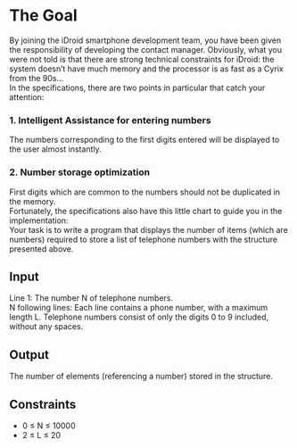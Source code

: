 # The Goal
By joining the iDroid smartphone development team, you have been given the responsibility of developing the contact manager. Obviously, what you were not told is that there are strong technical constraints for iDroid: the system doesn’t have much memory and the processor is as fast as a Cyrix from the 90s...  
In the specifications, there are two points in particular that catch your attention:  

### 1. Intelligent Assistance for entering numbers
The numbers corresponding to the first digits entered will be displayed to the user almost instantly.

### 2. Number storage optimization
First digits which are common to the numbers should not be duplicated in the memory.  
Fortunately, the specifications also have this little chart to guide you in the implementation:  
Your task is to write a program that displays the number of items (which are numbers) required to store a list of telephone numbers with the structure presented above.

## Input
Line 1: The number N of telephone numbers.  
N following lines: Each line contains a phone number, with a maximum length L. Telephone numbers consist of only the digits 0 to 9 included, without any spaces.

## Output
The number of elements (referencing a number) stored in the structure.
## Constraints
- 0 ≤ N ≤ 10000
- 2 ≤ L ≤ 20
